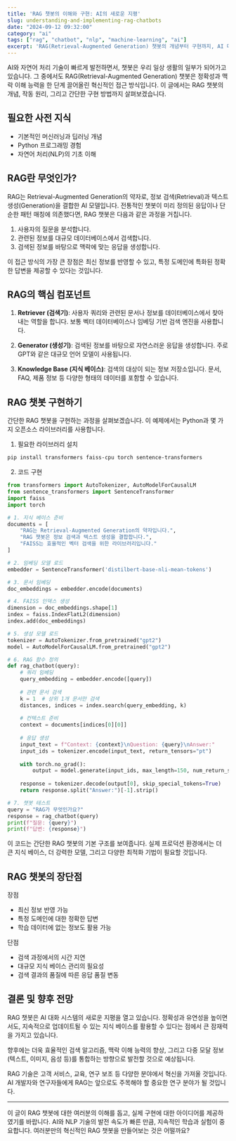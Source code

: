 ```yaml
---
title: 'RAG 챗봇의 이해와 구현: AI의 새로운 지평'
slug: understanding-and-implementing-rag-chatbots
date: "2024-09-12 09:32:00"
category: "ai"
tags: ["rag", "chatbot", "nlp", "machine-learning", "ai"]
excerpt: 'RAG(Retrieval-Augmented Generation) 챗봇의 개념부터 구현까지, AI 대화 시스템의 혁신적인 접근 방식을 탐구합니다.'
---
```


AI와 자연어 처리 기술이 빠르게 발전하면서, 챗봇은 우리 일상 생활의 일부가 되어가고 있습니다. 그 중에서도 RAG(Retrieval-Augmented Generation) 챗봇은 정확성과 맥락 이해 능력을 한 단계 끌어올린 혁신적인 접근 방식입니다. 이 글에서는 RAG 챗봇의 개념, 작동 원리, 그리고 간단한 구현 방법까지 살펴보겠습니다.

## 필요한 사전 지식
- 기본적인 머신러닝과 딥러닝 개념
- Python 프로그래밍 경험
- 자연어 처리(NLP)의 기초 이해

## RAG란 무엇인가?

RAG는 Retrieval-Augmented Generation의 약자로, 정보 검색(Retrieval)과 텍스트 생성(Generation)을 결합한 AI 모델입니다. 전통적인 챗봇이 미리 정의된 응답이나 단순한 패턴 매칭에 의존했다면, RAG 챗봇은 다음과 같은 과정을 거칩니다.

1. 사용자의 질문을 분석합니다.
2. 관련된 정보를 대규모 데이터베이스에서 검색합니다.
3. 검색된 정보를 바탕으로 맥락에 맞는 응답을 생성합니다.

이 접근 방식의 가장 큰 장점은 최신 정보를 반영할 수 있고, 특정 도메인에 특화된 정확한 답변을 제공할 수 있다는 것입니다.

## RAG의 핵심 컴포넌트

1. **Retriever (검색기)**: 사용자 쿼리와 관련된 문서나 정보를 데이터베이스에서 찾아내는 역할을 합니다. 보통 벡터 데이터베이스나 임베딩 기반 검색 엔진을 사용합니다.

2. **Generator (생성기)**: 검색된 정보를 바탕으로 자연스러운 응답을 생성합니다. 주로 GPT와 같은 대규모 언어 모델이 사용됩니다.

3. **Knowledge Base (지식 베이스)**: 검색의 대상이 되는 정보 저장소입니다. 문서, FAQ, 제품 정보 등 다양한 형태의 데이터를 포함할 수 있습니다.

## RAG 챗봇 구현하기

간단한 RAG 챗봇을 구현하는 과정을 살펴보겠습니다. 이 예제에서는 Python과 몇 가지 오픈소스 라이브러리를 사용합니다.

1. 필요한 라이브러리 설치

```bash
pip install transformers faiss-cpu torch sentence-transformers
```

2. 코드 구현

```python
from transformers import AutoTokenizer, AutoModelForCausalLM
from sentence_transformers import SentenceTransformer
import faiss
import torch

# 1. 지식 베이스 준비
documents = [
    "RAG는 Retrieval-Augmented Generation의 약자입니다.",
    "RAG 챗봇은 정보 검색과 텍스트 생성을 결합합니다.",
    "FAISS는 효율적인 벡터 검색을 위한 라이브러리입니다."
]

# 2. 임베딩 모델 로드
embedder = SentenceTransformer('distilbert-base-nli-mean-tokens')

# 3. 문서 임베딩
doc_embeddings = embedder.encode(documents)

# 4. FAISS 인덱스 생성
dimension = doc_embeddings.shape[1]
index = faiss.IndexFlatL2(dimension)
index.add(doc_embeddings)

# 5. 생성 모델 로드
tokenizer = AutoTokenizer.from_pretrained("gpt2")
model = AutoModelForCausalLM.from_pretrained("gpt2")

# 6. RAG 함수 정의
def rag_chatbot(query):
    # 쿼리 임베딩
    query_embedding = embedder.encode([query])
    
    # 관련 문서 검색
    k = 1  # 상위 1개 문서만 검색
    distances, indices = index.search(query_embedding, k)
    
    # 컨텍스트 준비
    context = documents[indices[0][0]]
    
    # 응답 생성
    input_text = f"Context: {context}\nQuestion: {query}\nAnswer:"
    input_ids = tokenizer.encode(input_text, return_tensors="pt")
    
    with torch.no_grad():
        output = model.generate(input_ids, max_length=150, num_return_sequences=1, temperature=0.7)
    
    response = tokenizer.decode(output[0], skip_special_tokens=True)
    return response.split("Answer:")[-1].strip()

# 7. 챗봇 테스트
query = "RAG가 무엇인가요?"
response = rag_chatbot(query)
print(f"질문: {query}")
print(f"답변: {response}")
```

이 코드는 간단한 RAG 챗봇의 기본 구조를 보여줍니다. 실제 프로덕션 환경에서는 더 큰 지식 베이스, 더 강력한 모델, 그리고 다양한 최적화 기법이 필요할 것입니다.

## RAG 챗봇의 장단점

장점
- 최신 정보 반영 가능
- 특정 도메인에 대한 정확한 답변
- 학습 데이터에 없는 정보도 활용 가능

단점
- 검색 과정에서의 시간 지연
- 대규모 지식 베이스 관리의 필요성
- 검색 결과의 품질에 따른 응답 품질 변동

## 결론 및 향후 전망

RAG 챗봇은 AI 대화 시스템의 새로운 지평을 열고 있습니다. 정확성과 유연성을 높이면서도, 지속적으로 업데이트될 수 있는 지식 베이스를 활용할 수 있다는 점에서 큰 잠재력을 가지고 있습니다.

향후에는 더욱 효율적인 검색 알고리즘, 맥락 이해 능력의 향상, 그리고 다중 모달 정보(텍스트, 이미지, 음성 등)를 통합하는 방향으로 발전할 것으로 예상됩니다.

RAG 기술은 고객 서비스, 교육, 연구 보조 등 다양한 분야에서 혁신을 가져올 것입니다. AI 개발자와 연구자들에게 RAG는 앞으로도 주목해야 할 중요한 연구 분야가 될 것입니다.

---

이 글이 RAG 챗봇에 대한 여러분의 이해를 돕고, 실제 구현에 대한 아이디어를 제공하였기를 바랍니다. AI와 NLP 기술의 발전 속도가 빠른 만큼, 지속적인 학습과 실험이 중요합니다. 여러분만의 혁신적인 RAG 챗봇을 만들어보는 것은 어떨까요?
